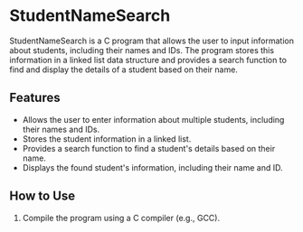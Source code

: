 # StudentNameSearch

StudentNameSearch is a C program that allows the user to input information about students, including their names and IDs. The program stores this information in a linked list data structure and provides a search function to find and display the details of a student based on their name.

## Features

- Allows the user to enter information about multiple students, including their names and IDs.
- Stores the student information in a linked list.
- Provides a search function to find a student's details based on their name.
- Displays the found student's information, including their name and ID.

## How to Use

1. Compile the program using a C compiler (e.g., GCC).


